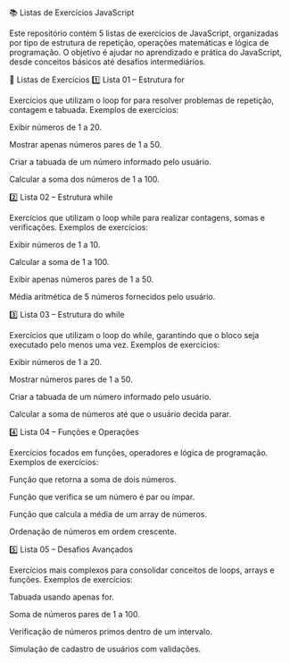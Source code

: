 📚 Listas de Exercícios JavaScript

Este repositório contém 5 listas de exercícios de JavaScript, organizadas por tipo de estrutura de repetição, operações matemáticas e lógica de programação. O objetivo é ajudar no aprendizado e prática do JavaScript, desde conceitos básicos até desafios intermediários.

📝 Listas de Exercícios
1️⃣ Lista 01 – Estrutura for

Exercícios que utilizam o loop for para resolver problemas de repetição, contagem e tabuada.
Exemplos de exercícios:

Exibir números de 1 a 20.

Mostrar apenas números pares de 1 a 50.

Criar a tabuada de um número informado pelo usuário.

Calcular a soma dos números de 1 a 100.

2️⃣ Lista 02 – Estrutura while

Exercícios que utilizam o loop while para realizar contagens, somas e verificações.
Exemplos de exercícios:

Exibir números de 1 a 10.

Calcular a soma de 1 a 100.

Exibir apenas números pares de 1 a 50.

Média aritmética de 5 números fornecidos pelo usuário.

3️⃣ Lista 03 – Estrutura do while

Exercícios que utilizam o loop do while, garantindo que o bloco seja executado pelo menos uma vez.
Exemplos de exercícios:

Exibir números de 1 a 20.

Mostrar números pares de 1 a 50.

Criar a tabuada de um número informado pelo usuário.

Calcular a soma de números até que o usuário decida parar.

4️⃣ Lista 04 – Funções e Operações

Exercícios focados em funções, operadores e lógica de programação.
Exemplos de exercícios:

Função que retorna a soma de dois números.

Função que verifica se um número é par ou ímpar.

Função que calcula a média de um array de números.

Ordenação de números em ordem crescente.

5️⃣ Lista 05 – Desafios Avançados

Exercícios mais complexos para consolidar conceitos de loops, arrays e funções.
Exemplos de exercícios:

Tabuada usando apenas for.

Soma de números pares de 1 a 100.

Verificação de números primos dentro de um intervalo.

Simulação de cadastro de usuários com validações.
